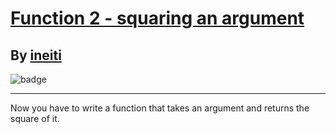 # [Function 2 - squaring an argument](https://www.codewars.com/kata/523b623152af8a30c6000027)
## By [ineiti](https://www.codewars.com/users/ineiti)
![badge](https://www.codewars.com/users/csantosr/badges/small)
<hr/>
Now you have to write a function that takes an argument and returns the square of it.
